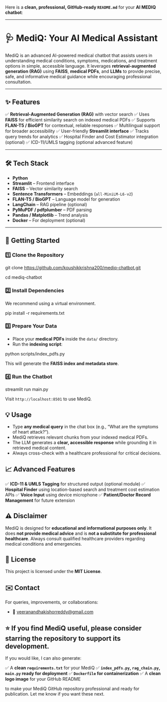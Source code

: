 Here is a **clean, professional, GitHub-ready `README.md`** for your **AI MEDIQ chatbot**:

---

# 🩺 MediQ: Your AI Medical Assistant

MediQ is an advanced AI-powered medical chatbot that assists users in understanding medical conditions, symptoms, medications, and treatment options in simple, accessible language. It leverages **retrieval-augmented generation (RAG)** using **FAISS**, **medical PDFs**, and **LLMs** to provide precise, safe, and informative medical guidance while encouraging professional consultation.

---

## ✨ Features

✅ **Retrieval-Augmented Generation (RAG)** with vector search
✅ Uses **FAISS** for efficient similarity search on indexed medical PDFs
✅ Supports **FLAN-T5 / BioGPT** for contextual, reliable responses
✅ Multilingual support for broader accessibility
✅ User-friendly **Streamlit interface**
✅ Tracks query trends for analytics
✅ Hospital Finder and Cost Estimator integration (optional)
✅ ICD-11/UMLS tagging (optional advanced feature)

---

## 🛠️ Tech Stack

* **Python**
* **Streamlit** – Frontend interface
* **FAISS** – Vector similarity search
* **Sentence Transformers** – Embeddings (`all-MiniLM-L6-v2`)
* **FLAN-T5 / BioGPT** – Language model for generation
* **LangChain** – RAG pipeline (optional)
* **PyMuPDF / pdfplumber** – PDF parsing
* **Pandas / Matplotlib** – Trend analysis
* **Docker** – For deployment (optional)

---

## 🚀 Getting Started

### 1️⃣ Clone the Repository


git clone https://github.com/koushikkrishna200/mediq-chatbot.git

cd mediq-chatbot


### 2️⃣ Install Dependencies

We recommend using a virtual environment.


pip install -r requirements.txt


### 3️⃣ Prepare Your Data

* Place your **medical PDFs** inside the `data/` directory.
* Run the **indexing script**:


python scripts/index_pdfs.py


This will generate the **FAISS index and metadata store**.

### 4️⃣ Run the Chatbot


streamlit run main.py


Visit `http://localhost:8501` to use MediQ.




## 💡 Usage

* Type **any medical query** in the chat box (e.g., “What are the symptoms of heart attack?”).
* MediQ retrieves relevant chunks from your indexed medical PDFs.
* The LLM generates a **clear, accessible response** while grounding it in retrieved medical content.
* Always cross-check with a healthcare professional for critical decisions.



## 📈 Advanced Features

✅ **ICD-11 & UMLS Tagging** for structured output (optional module)
✅ **Hospital Finder** using location-based search and treatment cost estimation APIs
✅ **Voice Input** using device microphone
✅ **Patient/Doctor Record Management** for future extension



## ⚠️ Disclaimer

MediQ is designed for **educational and informational purposes only**. It does **not provide medical advice** and is **not a substitute for professional healthcare**. Always consult qualified healthcare providers regarding medical conditions and emergencies.



## 📄 License

This project is licensed under the **MIT License**.


## ✉️ Contact

For queries, improvements, or collaborations:

* 📧 [veeranandhakishorreddy@gmail.com](mailto:veeranandhakishorreddy@gmail.com)



## ⭐ If you find MediQ useful, please consider **starring the repository** to support its development.



If you would like, I can also generate:

✅ A **clean `requirements.txt`** for your MediQ
✅ **`index_pdfs.py`, `rag_chain.py`, `main.py` ready for deployment**
✅ **`Dockerfile` for containerization**
✅ A **clean logo image** for your GitHub README

to make your MediQ GitHub repository professional and ready for publication. Let me know if you want these next.

 
